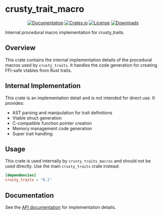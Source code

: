 # crusty_trait_macro

<div align="center">

[![Documentation](https://docs.rs/crusty_trait_macro/badge.svg)](https://docs.rs/crusty_trait_macro)
[![Crates.io](https://img.shields.io/crates/v/crusty_trait_macro.svg)](https://crates.io/crates/crusty_trait_macro)
[![License](https://img.shields.io/crates/l/crusty_trait_macro.svg)](https://github.com/n1ght-hunter/crusty_traits/blob/master/LICENSE)
[![Downloads](https://img.shields.io/crates/d/crusty_trait_macro.svg)](https://crates.io/crates/crusty_trait_macro)

</div>

Internal procedural macro implementation for crusty_traits.

## Overview

This crate contains the internal implementation details of the procedural macros used by `crusty_traits`. It handles the code generation for creating FFI-safe vtables from Rust traits.

## Internal Implementation

This crate is an implementation detail and is not intended for direct use. It provides:

- AST parsing and manipulation for trait definitions
- Vtable struct generation
- C-compatible function pointer creation
- Memory management code generation
- Super trait handling

## Usage

This crate is used internally by `crusty_traits_macros` and should not be used directly. Use the main `crusty_traits` crate instead:

```toml
[dependencies]
crusty_traits = "0.1"
```

## Documentation

See the [API documentation](https://docs.rs/crusty_trait_macro) for implementation details.
